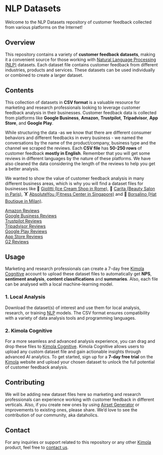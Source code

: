 # NLP Datasets
Welcome to the NLP Datasets repository of customer feedback collected from various platforms on the Internet!

## Overview
This repository contains a variety of **customer feedback datasets**, making it a convenient source for those working with [Natural Language Processing (NLP)](https://kimola.com/cognitive/resources/definition-of-natural-language-processing-nlp-and-its-applications) datasets. Each dataset file contains customer feedback from different industries, products and services. These datasets can be used individually or combined to create a larger dataset.

## Contents
This collection of datasets in **CSV format** is a valuable resource for marketing and research professionals looking to leverage customer feedback analysis in their businesses. Customer feedback data is collected from platforms like **Google Business**, **Amazon**, **Trustpilot**, **Tripadvisor**, **App Store**, and **Google Play**.

While structuring the data -as we know that there are different consumer behaviors and different feedbacks in every business - we named the conversations by the name of the product/company, business type and the channel we scraped the reviews. Each **CSV file** has **50-250 rows** of customer feedback **mostly in English**. Remember that you will get some reviews in different languages by the nature of these platforms. We have also cleaned the data considering the length of the reviews to help you get a better analysis.

We wanted to show the value of customer feedback analysis in many different business areas, which is why you will find a dataset files for businesses like 🍦 [Giolitti (Ice Cream Shop in Rome)](/kimola/nlp-datasets/blob/main/google-business-reviews/Borsalino%20(Hat%20Boutique%20in%20Milan)%20-%20Google%20Business%20Reviews.csv), 💅 [Carita (Beauty Salon in Paris)](/kimola/nlp-datasets/blob/main/google-business-reviews/Carita%20(Beauty%20Salon%20in%20Paris)%20-%20Google%20Business%20Reviews.csv), 🏋️ [AbsoluteYou (Fitness Center in Singapore)](/kimola/nlp-datasets/blob/main/google-business-reviews/AbsoluteYou%20(Fitness%20Center%20in%20Singapore)%20-%20Google%20Business%20Reviews.csv) and 🎩 [Borsalino (Hat Boutique in Milan)](/kimola/nlp-datasets/blob/main/google-business-reviews/Borsalino%20(Hat%20Boutique%20in%20Milan)%20-%20Google%20Business%20Reviews.csv).

[Amazon Reviews](/kimola/nlp-datasets/tree/main/amazon-product-reviews)<br>
[Google Business Reviews](/kimola/nlp-datasets/tree/main/google-business-reviews)<br>
[Trustpilot Reviews](/kimola/nlp-datasets/tree/main/trustpilot-reviews)<br>
[Tripadvisor Reviews](/kimola/nlp-datasets/tree/main/tripadvisor-reviews)<br>
[Google Play Reviews](/kimola/nlp-datasets/tree/main/google-play-reviews)<br>
[App Store Reviews](/kimola/nlp-datasets/tree/main/app-store-reviews)<br>
[G2 Reviews](/kimola/nlp-datasets/tree/main/g2-reviews)<br>

## Usage
Marketing and research professionals can create a 7-day free [Kimola Cognitive](https://kimola.com/cognitive) account to upload these dataset files to automatically get **NPS**, **sentiment analysis**, **content classifications** and **summaries**. Also, each file can be analysed with a local machine-learning model.

### 1. Local Analysis
Download the dataset(s) of interest and use them for local analysis, research, or training [NLP](https://kimola.com/cognitive/resources/definition-of-natural-language-processing-nlp-and-its-applications) models. The CSV format ensures compatibility with a variety of data analysis tools and programming languages.

### 2. Kimola Cognitive
For a more seamless and advanced analysis experience, you can drag and drop these files to [Kimola Cognitive](https://kimola.com/cognitive). Kimola Cognitive allows users to upload any custom dataset file and gain actionable insights through advanced AI analytics. To get started, sign up for a **7-day free trial** on the [Kimola](https://kimola.com) website and upload your chosen dataset to unlock the full potential of customer feedback analysis.

## Contributing
We will be adding new dataset files here so marketing and research professionals can experience working with customer feedback in different verticals. Also, if you create new ones by using [Airset Generator](https://chromewebstore.google.com/detail/airset-generator/gejjhbmdieaablhpbpmejjchiidmedmn) or improvements to existing ones, please share. We’d love to see the contribution of our community, aka dataholics.

## Contact
For any inquiries or support related to this repository or any other [Kimola](https://kimola.com) product, feel free to [contact us](https://kimola.com/contact).